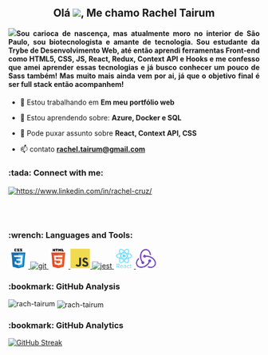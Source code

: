 <h2 align="center">Olá <img src="https://raw.githubusercontent.com/kaueMarques/kaueMarques/master/hi.gif" width="30px">, Me chamo Rachel Tairum</h2>

<img align="left" src="https://user-images.githubusercontent.com/93009735/163823580-417c2583-4564-4b44-87c4-c2eca009f76d.png" />

<h4 align="justify" >Sou carioca de nascença, mas atualmente moro no interior de São Paulo, sou biotecnologista e amante de tecnologia. Sou estudante da Trybe de Desenvolvimento Web, até então aprendi ferramentas Front-end como HTML5, CSS, JS, React, Redux, Context API e Hooks e me confesso que amei aprender essas tecnologias e já busco conhecer um pouco de Sass também! Mas muito mais ainda vem por ai, já que o objetivo final é ser full stack então acompanhem!</h4>

- 🔭 Estou trabalhando em **Em meu portfólio web**

- 🌱 Estou aprendendo sobre: **Azure, Docker e SQL**

- 💬 Pode puxar assunto sobre **React, Context API, CSS**

- 📫 contato **rachel.tairum@gmail.com**

<h3 align="left">:tada: Connect with me:</h3>
<p align="left">
<a href="https://linkedin.com/in/https://www.linkedin.com/in/rachel-cruz/" target="blank"><img align="center" src="https://raw.githubusercontent.com/rahuldkjain/github-profile-readme-generator/master/src/images/icons/Social/linked-in-alt.svg" alt="https://www.linkedin.com/in/rachel-cruz/" height="30" width="40" /></a>
</p>

</br>
</br>

<h3 align="left">:wrench: Languages and Tools:</h3>
<p align="left"> <a href="https://www.w3schools.com/css/" target="_blank" rel="noreferrer"> <img src="https://raw.githubusercontent.com/devicons/devicon/master/icons/css3/css3-original-wordmark.svg" alt="css3" width="40" height="40"/> </a> <a href="https://git-scm.com/" target="_blank" rel="noreferrer"> <img src="https://www.vectorlogo.zone/logos/git-scm/git-scm-icon.svg" alt="git" width="40" height="40"/> </a> <a href="https://www.w3.org/html/" target="_blank" rel="noreferrer"> <img src="https://raw.githubusercontent.com/devicons/devicon/master/icons/html5/html5-original-wordmark.svg" alt="html5" width="40" height="40"/> </a> <a href="https://developer.mozilla.org/en-US/docs/Web/JavaScript" target="_blank" rel="noreferrer"> <img src="https://raw.githubusercontent.com/devicons/devicon/master/icons/javascript/javascript-original.svg" alt="javascript" width="40" height="40"/> </a> <a href="https://jestjs.io" target="_blank" rel="noreferrer"> <img src="https://www.vectorlogo.zone/logos/jestjsio/jestjsio-icon.svg" alt="jest" width="40" height="40"/> </a> <a href="https://reactjs.org/" target="_blank" rel="noreferrer"> <img src="https://raw.githubusercontent.com/devicons/devicon/master/icons/react/react-original-wordmark.svg" alt="react" width="40" height="40"/> </a> <a href="https://redux.js.org" target="_blank" rel="noreferrer"> <img src="https://raw.githubusercontent.com/devicons/devicon/master/icons/redux/redux-original.svg" alt="redux" width="40" height="40"/> </a> </p>

<h3> :bookmark: GitHub Analysis</h3>
<p><img align="left" src="https://github-readme-stats.vercel.app/api/top-langs?username=rach-tairum&show_icons=true&locale=en&layout=compact&theme=dracula" alt="rach-tairum" /></p>

<p>&nbsp;<img align="center" src="https://github-readme-stats.vercel.app/api?username=rach-tairum&show_icons=true&locale=en&theme=dracula" alt="rach-tairum" /></p>

<h3> :bookmark: GitHub Analytics</h3>

[![GitHub Streak](http://github-readme-streak-stats.herokuapp.com?user=Rach-Tairum&theme=dracula&hide_border=true&date_format=j%2Fn%5B%2FY%5D&dates=8C7BDD)](https://git.io/streak-stats)
